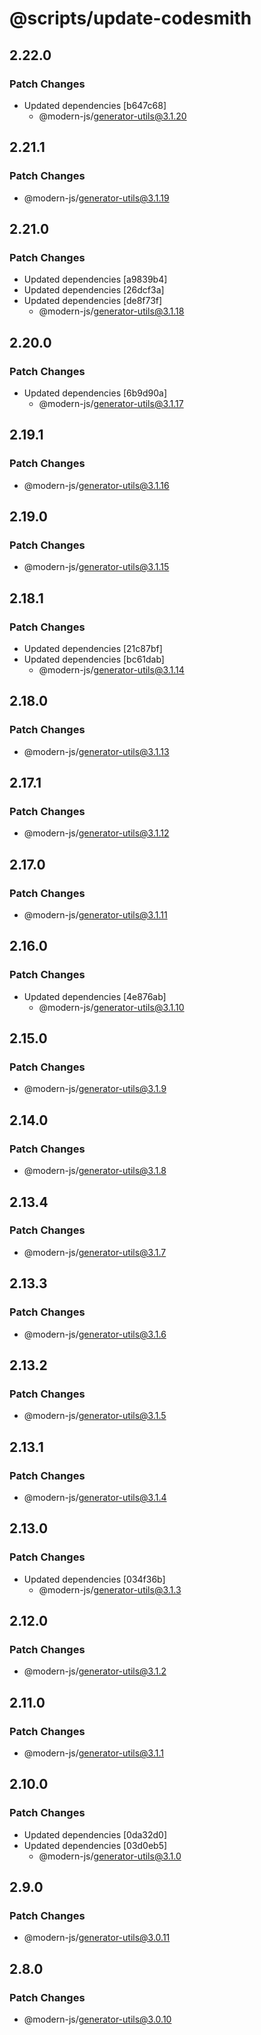 # @scripts/update-codesmith

## 2.22.0

### Patch Changes

- Updated dependencies [b647c68]
  - @modern-js/generator-utils@3.1.20

## 2.21.1

### Patch Changes

- @modern-js/generator-utils@3.1.19

## 2.21.0

### Patch Changes

- Updated dependencies [a9839b4]
- Updated dependencies [26dcf3a]
- Updated dependencies [de8f73f]
  - @modern-js/generator-utils@3.1.18

## 2.20.0

### Patch Changes

- Updated dependencies [6b9d90a]
  - @modern-js/generator-utils@3.1.17

## 2.19.1

### Patch Changes

- @modern-js/generator-utils@3.1.16

## 2.19.0

### Patch Changes

- @modern-js/generator-utils@3.1.15

## 2.18.1

### Patch Changes

- Updated dependencies [21c87bf]
- Updated dependencies [bc61dab]
  - @modern-js/generator-utils@3.1.14

## 2.18.0

### Patch Changes

- @modern-js/generator-utils@3.1.13

## 2.17.1

### Patch Changes

- @modern-js/generator-utils@3.1.12

## 2.17.0

### Patch Changes

- @modern-js/generator-utils@3.1.11

## 2.16.0

### Patch Changes

- Updated dependencies [4e876ab]
  - @modern-js/generator-utils@3.1.10

## 2.15.0

### Patch Changes

- @modern-js/generator-utils@3.1.9

## 2.14.0

### Patch Changes

- @modern-js/generator-utils@3.1.8

## 2.13.4

### Patch Changes

- @modern-js/generator-utils@3.1.7

## 2.13.3

### Patch Changes

- @modern-js/generator-utils@3.1.6

## 2.13.2

### Patch Changes

- @modern-js/generator-utils@3.1.5

## 2.13.1

### Patch Changes

- @modern-js/generator-utils@3.1.4

## 2.13.0

### Patch Changes

- Updated dependencies [034f36b]
  - @modern-js/generator-utils@3.1.3

## 2.12.0

### Patch Changes

- @modern-js/generator-utils@3.1.2

## 2.11.0

### Patch Changes

- @modern-js/generator-utils@3.1.1

## 2.10.0

### Patch Changes

- Updated dependencies [0da32d0]
- Updated dependencies [03d0eb5]
  - @modern-js/generator-utils@3.1.0

## 2.9.0

### Patch Changes

- @modern-js/generator-utils@3.0.11

## 2.8.0

### Patch Changes

- @modern-js/generator-utils@3.0.10
